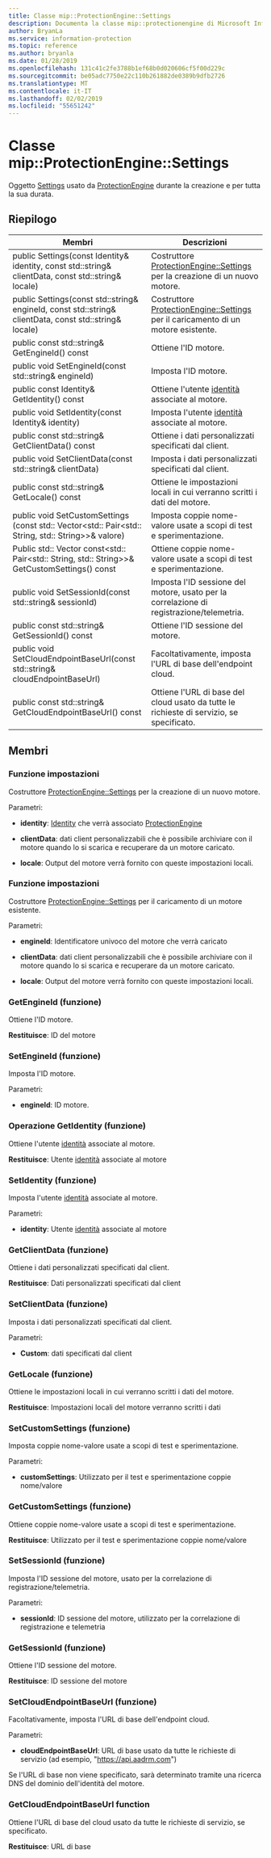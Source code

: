 ```yaml
---
title: Classe mip::ProtectionEngine::Settings
description: Documenta la classe mip::protectionengine di Microsoft Information Protection (MIP) SDK.
author: BryanLa
ms.service: information-protection
ms.topic: reference
ms.author: bryanla
ms.date: 01/28/2019
ms.openlocfilehash: 131c41c2fe3788b1ef68b0d020606cf5f00d229c
ms.sourcegitcommit: be05adc7750e22c110b261882de0389b9dfb2726
ms.translationtype: MT
ms.contentlocale: it-IT
ms.lasthandoff: 02/02/2019
ms.locfileid: "55651242"
---
```

# <a name="class-mipprotectionenginesettings"></a>Classe mip::ProtectionEngine::Settings 
Oggetto [Settings](class_mip_protectionengine_settings.md) usato da [ProtectionEngine](class_mip_protectionengine.md) durante la creazione e per tutta la sua durata.
  
## <a name="summary"></a>Riepilogo
 Membri                        | Descrizioni                                
--------------------------------|---------------------------------------------
public Settings(const Identity& identity, const std::string& clientData, const std::string& locale)  |  Costruttore [ProtectionEngine::Settings](class_mip_protectionengine_settings.md) per la creazione di un nuovo motore.
public Settings(const std::string& engineId, const std::string& clientData, const std::string& locale)  |  Costruttore [ProtectionEngine::Settings](class_mip_protectionengine_settings.md) per il caricamento di un motore esistente.
public const std::string& GetEngineId() const  |  Ottiene l'ID motore.
public void SetEngineId(const std::string& engineId)  |  Imposta l'ID motore.
public const Identity& GetIdentity() const  |  Ottiene l'utente [identità](class_mip_identity.md) associate al motore.
public void SetIdentity(const Identity& identity)  |  Imposta l'utente [identità](class_mip_identity.md) associate al motore.
public const std::string& GetClientData() const  |  Ottiene i dati personalizzati specificati dal client.
public void SetClientData(const std::string& clientData)  |  Imposta i dati personalizzati specificati dal client.
public const std::string& GetLocale() const  |  Ottiene le impostazioni locali in cui verranno scritti i dati del motore.
public void SetCustomSettings (const std:: Vector\<std:: Pair\<std:: String, std:: String\>\>& valore)  |  Imposta coppie nome-valore usate a scopi di test e sperimentazione.
Public std:: Vector const\<std:: Pair\<std:: String, std:: String\>\>& GetCustomSettings() const  |  Ottiene coppie nome-valore usate a scopi di test e sperimentazione.
public void SetSessionId(const std::string& sessionId)  |  Imposta l'ID sessione del motore, usato per la correlazione di registrazione/telemetria.
public const std::string& GetSessionId() const  |  Ottiene l'ID sessione del motore.
public void SetCloudEndpointBaseUrl(const std::string& cloudEndpointBaseUrl)  |  Facoltativamente, imposta l'URL di base dell'endpoint cloud.
public const std::string& GetCloudEndpointBaseUrl() const  |  Ottiene l'URL di base del cloud usato da tutte le richieste di servizio, se specificato.
  
## <a name="members"></a>Membri
  
### <a name="settings-function"></a>Funzione impostazioni
Costruttore [ProtectionEngine::Settings](class_mip_protectionengine_settings.md) per la creazione di un nuovo motore.

Parametri:  
* **identity**: [Identity](class_mip_identity.md) che verrà associato [ProtectionEngine](class_mip_protectionengine.md)


* **clientData**: dati client personalizzabili che è possibile archiviare con il motore quando lo si scarica e recuperare da un motore caricato. 


* **locale**: Output del motore verrà fornito con queste impostazioni locali.


  
### <a name="settings-function"></a>Funzione impostazioni
Costruttore [ProtectionEngine::Settings](class_mip_protectionengine_settings.md) per il caricamento di un motore esistente.

Parametri:  
* **engineId**: Identificatore univoco del motore che verrà caricato 


* **clientData**: dati client personalizzabili che è possibile archiviare con il motore quando lo si scarica e recuperare da un motore caricato. 


* **locale**: Output del motore verrà fornito con queste impostazioni locali.


  
### <a name="getengineid-function"></a>GetEngineId (funzione)
Ottiene l'ID motore.

  
**Restituisce**: ID del motore
  
### <a name="setengineid-function"></a>SetEngineId (funzione)
Imposta l'ID motore.

Parametri:  
* **engineId**: ID motore.


  
### <a name="getidentity-function"></a>Operazione GetIdentity (funzione)
Ottiene l'utente [identità](class_mip_identity.md) associate al motore.

  
**Restituisce**: Utente [identità](class_mip_identity.md) associate al motore
  
### <a name="setidentity-function"></a>SetIdentity (funzione)
Imposta l'utente [identità](class_mip_identity.md) associate al motore.

Parametri:  
* **identity**: Utente [identità](class_mip_identity.md) associate al motore


  
### <a name="getclientdata-function"></a>GetClientData (funzione)
Ottiene i dati personalizzati specificati dal client.

  
**Restituisce**: Dati personalizzati specificati dal client
  
### <a name="setclientdata-function"></a>SetClientData (funzione)
Imposta i dati personalizzati specificati dal client.

Parametri:  
* **Custom**: dati specificati dal client


  
### <a name="getlocale-function"></a>GetLocale (funzione)
Ottiene le impostazioni locali in cui verranno scritti i dati del motore.

  
**Restituisce**: Impostazioni locali del motore verranno scritti i dati
  
### <a name="setcustomsettings-function"></a>SetCustomSettings (funzione)
Imposta coppie nome-valore usate a scopi di test e sperimentazione.

Parametri:  
* **customSettings**: Utilizzato per il test e sperimentazione coppie nome/valore


  
### <a name="getcustomsettings-function"></a>GetCustomSettings (funzione)
Ottiene coppie nome-valore usate a scopi di test e sperimentazione.

  
**Restituisce**: Utilizzato per il test e sperimentazione coppie nome/valore
  
### <a name="setsessionid-function"></a>SetSessionId (funzione)
Imposta l'ID sessione del motore, usato per la correlazione di registrazione/telemetria.

Parametri:  
* **sessionId**: ID sessione del motore, utilizzato per la correlazione di registrazione e telemetria


  
### <a name="getsessionid-function"></a>GetSessionId (funzione)
Ottiene l'ID sessione del motore.

  
**Restituisce**: ID sessione del motore
  
### <a name="setcloudendpointbaseurl-function"></a>SetCloudEndpointBaseUrl (funzione)
Facoltativamente, imposta l'URL di base dell'endpoint cloud.

Parametri:  
* **cloudEndpointBaseUrl**: URL di base usato da tutte le richieste di servizio (ad esempio, "https://api.aadrm.com")


Se l'URL di base non viene specificato, sarà determinato tramite una ricerca DNS del dominio dell'identità del motore.
  
### <a name="getcloudendpointbaseurl-function"></a>GetCloudEndpointBaseUrl function
Ottiene l'URL di base del cloud usato da tutte le richieste di servizio, se specificato.

  
**Restituisce**: URL di base